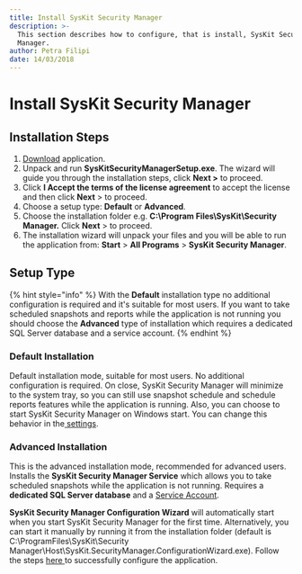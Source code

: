 ```yaml
---
title: Install SysKit Security Manager
description: >-
  This section describes how to configure, that is install, SysKit Security
  Manager.
author: Petra Filipi
date: 14/03/2018
---
```


# Install SysKit Security Manager

## Installation Steps

1. [Download](https://www.syskit.com/products/security-manager/download) application.
2. Unpack and run **SysKitSecurityManagerSetup.exe**. The wizard will guide you through the installation steps, click **Next &gt;** to proceed. 
3. Click **I Accept the terms of the license agreement** to accept the license and then click **Next** &gt; to proceed.
4. Choose a setup type:  **Default** or **Advanced**. 
5. Choose the installation folder e.g. **C:\Program Files\SysKit\Security Manager.** Click **Next** &gt; to proceed.
6. The installation wizard will unpack your files and you will be able to run the application from: **Start** &gt; **All Programs** &gt; **SysKit Security Manager**. 

## Setup Type

{% hint style="info" %}
With the **Default** installation type no additional configuration is required and it's suitable for most users. If you want to take scheduled snapshots and reports while the application is not running you should choose the **Advanced** type of installation which requires a dedicated SQL Server database and a service account.
{% endhint %}

### Default Installation

Default installation mode, suitable for most users. No additional configuration is required. On close, SysKit Security Manager will minimize to the system tray, so you can still use snapshot schedule and schedule reports features while the application is running. Also, you can choose to start SysKit Security Manager on Windows start. You can change this behavior in the[ settings](../get-to-know-security-manager/settings-screen.md#general-settings).

### Advanced Installation

This is the advanced installation mode, recommended for advanced users. Installs the **SysKit Security Manager Service** which allows you to take scheduled snapshots while the application is not running. Requires a **dedicated SQL Server database** and a [Service Account](../requirements/user-permissions-requirements.md#service-account-permissions).

**SysKit Security Manager Configuration Wizard** will automatically start when you start SysKit Security Manager for the first time. Alternatively, you can start it manually by running it from the installation folder \(default is C:\ProgramFiles\SysKit\Security Manager\Host\SysKit.SecurityManager.ConfigurationWizard.exe\). Follow the steps [here ](../configuration.md)to successfully configure the application.

